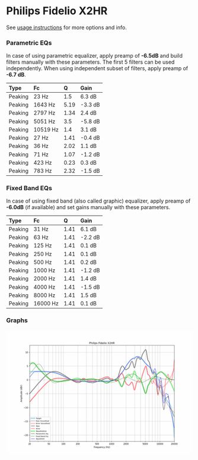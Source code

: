 # Philips Fidelio X2HR
See [usage instructions](https://github.com/jaakkopasanen/AutoEq#usage) for more options and info.

### Parametric EQs
In case of using parametric equalizer, apply preamp of **-6.5dB** and build filters manually
with these parameters. The first 5 filters can be used independently.
When using independent subset of filters, apply preamp of **-6.7 dB**.

| Type    | Fc       |    Q | Gain    |
|:--------|:---------|:-----|:--------|
| Peaking | 23 Hz    | 1.5  | 6.3 dB  |
| Peaking | 1643 Hz  | 5.19 | -3.3 dB |
| Peaking | 2797 Hz  | 1.34 | 2.4 dB  |
| Peaking | 5051 Hz  | 3.5  | -5.8 dB |
| Peaking | 10519 Hz | 1.4  | 3.1 dB  |
| Peaking | 27 Hz    | 1.41 | -0.4 dB |
| Peaking | 36 Hz    | 2.02 | 1.1 dB  |
| Peaking | 71 Hz    | 1.07 | -1.2 dB |
| Peaking | 423 Hz   | 0.23 | 0.3 dB  |
| Peaking | 783 Hz   | 2.32 | -1.5 dB |

### Fixed Band EQs
In case of using fixed band (also called graphic) equalizer, apply preamp of **-6.0dB**
(if available) and set gains manually with these parameters.

| Type    | Fc       |    Q | Gain    |
|:--------|:---------|:-----|:--------|
| Peaking | 31 Hz    | 1.41 | 6.1 dB  |
| Peaking | 63 Hz    | 1.41 | -2.2 dB |
| Peaking | 125 Hz   | 1.41 | 0.1 dB  |
| Peaking | 250 Hz   | 1.41 | 0.1 dB  |
| Peaking | 500 Hz   | 1.41 | 0.2 dB  |
| Peaking | 1000 Hz  | 1.41 | -1.2 dB |
| Peaking | 2000 Hz  | 1.41 | 1.4 dB  |
| Peaking | 4000 Hz  | 1.41 | -1.5 dB |
| Peaking | 8000 Hz  | 1.41 | 1.5 dB  |
| Peaking | 16000 Hz | 1.41 | 0.1 dB  |

### Graphs
![](./Philips%20Fidelio%20X2HR.png)